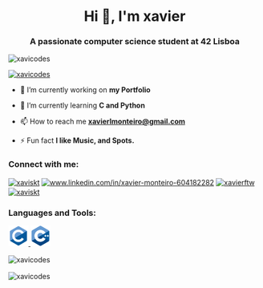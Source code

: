 <h1 align="center">Hi 👋, I'm xavier</h1>
<h3 align="center">A passionate computer science student at 42 Lisboa</h3>

<p align="left"> <img src="https://komarev.com/ghpvc/?username=xavicodes&label=Profile%20views&color=0e75b6&style=flat" alt="xavicodes" /> </p>

<p align="left"> <a href="https://github.com/ryo-ma/github-profile-trophy"><img src="https://github-profile-trophy.vercel.app/?username=xavicodes" alt="xavicodes" /></a> </p>

- 🔭 I’m currently working on **my Portfolio**

- 🌱 I’m currently learning **C and Python**

- 📫 How to reach me **xavierlmonteiro@gmail.com**

- ⚡ Fun fact **I like Music, and Spots.**

<h3 align="left">Connect with me:</h3>
<p align="left">
<a href="https://twitter.com/xaviskt" target="blank"><img align="center" src="https://raw.githubusercontent.com/rahuldkjain/github-profile-readme-generator/master/src/images/icons/Social/twitter.svg" alt="xaviskt" height="30" width="40" /></a>
<a href="https://linkedin.com/in/www.linkedin.com/in/xavier-monteiro-604182282" target="blank"><img align="center" src="https://raw.githubusercontent.com/rahuldkjain/github-profile-readme-generator/master/src/images/icons/Social/linked-in-alt.svg" alt="www.linkedin.com/in/xavier-monteiro-604182282" height="30" width="40" /></a>
<a href="https://stackoverflow.com/users/xavierftw" target="blank"><img align="center" src="https://raw.githubusercontent.com/rahuldkjain/github-profile-readme-generator/master/src/images/icons/Social/stack-overflow.svg" alt="xavierftw" height="30" width="40" /></a>
<a href="https://instagram.com/xaviskt" target="blank"><img align="center" src="https://raw.githubusercontent.com/rahuldkjain/github-profile-readme-generator/master/src/images/icons/Social/instagram.svg" alt="xaviskt" height="30" width="40" /></a>
</p>

<h3 align="left">Languages and Tools:</h3>
<p align="left"> <a href="https://www.cprogramming.com/" target="_blank" rel="noreferrer"> <img src="https://raw.githubusercontent.com/devicons/devicon/master/icons/c/c-original.svg" alt="c" width="40" height="40"/> </a> <a href="https://www.w3schools.com/cpp/" target="_blank" rel="noreferrer"> <img src="https://raw.githubusercontent.com/devicons/devicon/master/icons/cplusplus/cplusplus-original.svg" alt="cplusplus" width="40" height="40"/> </a> </p>

<p><img align="center" src="https://github-readme-stats.vercel.app/api/top-langs?username=xavicodes&show_icons=true&locale=en&layout=compact" alt="xavicodes" /></p>

<p><img align="center" src="https://github-readme-streak-stats.herokuapp.com/?user=xavicodes&" alt="xavicodes" /></p>
